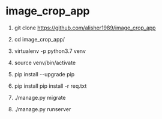 # image_crop_app

1) git clone https://github.com/alisher1989/image_crop_app

2) cd image_crop_app/

3) virtualenv -p python3.7 venv

4) source venv/bin/activate

5) pip install --upgrade pip

6) pip install pip install -r req.txt

7) ./manage.py migrate

8) ./manage.py runserver


